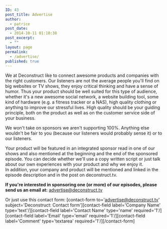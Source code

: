 ```yaml
---
ID: 43
post_title: Advertise
author:
  - patrice
post_date:
  - 2014-10-11 01:10:38
post_excerpt:
  - ""
layout: page
permalink:
  - /advertise/
published: true
---
```

We at Deconstruct like to connect awesome products and companies with the right customers. Our listeners are not the average people you'll find on big websites or TV shows, they enjoy critical thinking and have a sense of humor. Thus your product should be well suited for this type of audience, whether it's a new awesome social network, a website building tool, some kind of hardware (e.g. a fitness tracker or a NAS), high quality clothing or anything to improve our stressful lives. High quality should be your guiding principle, both on the product as well as on the customer service side of your business.

We won't take on sponsors we aren't supporting 100%. Anything else wouldn't be fair to you (because our listeners would probably sense it) or to our listeners.

Your product will be featured in an integrated sponsor read in one of our shows and also mentioned at the beginning and the end of the sponsored episode. You can decide whether we'll use a copy written script or just talk about our own experiences with your product and why we enjoy it.  
In addition, your company and product will be mentioned and linked in the episode description and in the post on deconstruct.tv.

**If you're interested in sponsoring one (or more) of our episodes, please send us an email at:** [advertise@deconstruct.tv](mailto:advertise@deconstruct.tv)  

Or just use this contact form:
[contact-form to='advertise@deconstruct.tv' subject='Deconstruct: Contact form'][contact-field label='Company Name' type='text'/][contact-field label='Contact Name' type='name' required='1'/][contact-field label='Email' type='email' required='1'/][contact-field label='Comment' type='textarea' required='1'/][/contact-form]
